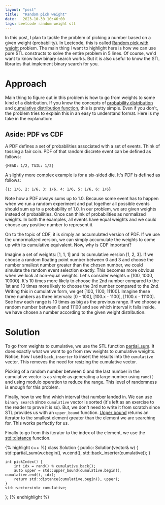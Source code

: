 ```yaml
---
layout: "post"
title:  "Random pick weight"
date:   2023-10-30 10:46:00
tags: Leetcode random weight stl
---
```


In this post, I plan to tackle the problem of picking a number based on a given weight (probability). In Leetcode, this is called [Random pick with weight](https://leetcode.com/problems/random-pick-with-weight/) problem. The main thing I want to highlight here is how we can use pure STL constructs to solve the entire problem in 5 lines. Of course, we'd want to know how binary search works. But it is also useful to know the STL libraries that implement binary search for you. 

# Approach

Main thing to figure out in this problem is how to go from weights to some kind of a distribution. If you know the concepts of [probability distribution](https://en.wikipedia.org/wiki/Probability_distribution) and [cumulative distribution function](https://en.wikipedia.org/wiki/Cumulative_distribution_function), this is pretty simple. Even if you don't, the problem tries to explain this in an easy to understand format. Here is my take in the explanation:

## Aside: PDF vs CDF
A PDF defines a set of probabilities associated with a set of events. Think of tossing a fair coin. PDF of that random discrete event can be defined as follows: 

```
{HEAD: 1/2, TAIL: 1/2}
```

A slightly more complex example is for a six-sided die. It's PDF is defined as follows:

```
{1: 1/6, 2: 1/6, 3: 1/6, 4: 1/6, 5: 1/6, 6: 1/6}
```

Note how a PDF always sums up to 1.0. Because some event has to happen when we run a random experiment and put together all possible events should sum up to a probability of 1.0. In our problem, we are given weights instead of probabilities. Once can think of probabilities as normalized weights. In both the examples, all events have equal weights and we could choose any positive number to represent it.

On to the topic of CDF, it is simply an accumulated version of PDF. If we use the unnormalized version, we can simply accumulate the weights to come up with its cumulative equivalent. Now, why is CDF important?

Imagine a set of weights: [1, 1, 1] and its cumulative version [1, 2, 3]. If we choose a random floating point number between 0 and 3 and choose the number smallest number greater than the chosen number, we could simulate the random event selection exactly. This becomes more obvious when we look at non-equal weights. Let's consider weights = [100, 1000, 10000]. It's 10 times more likely to choose the 2nd number compared to the 1st and 10 times more likely to choose the 3rd number compared to the 2nd. Writing this in cumulative form, we get [100, 1100, 11100]. Imagine these three numbers as three intervals: [0 - 100], [100.x - 1100], [1100.x - 11100]. See how each range is 10 times as big as the previous range. If we choose a random number between 0 and 11100 and see which interval it falls inside, we have chosen a number according to the given weight distribution.

# Solution

To go from weights to cumulative, we use the STL function [partial_sum](https://en.cppreference.com/w/cpp/algorithm/partial_sum). It does exactly what we want to go from raw weights to cumulative weights. Notice, how I used `back_inserter` to insert the results into the `cumulative` vector. This removes the need for resizing the cumulative vector. 

Picking of a random number between 0 and the last number in the cumulative vector is as simple as generating a large number using `rand()` and using modulo operation to reduce the range. This level of randomness is enough for this problem. 

Finally, how to we find which interval that number landed in. We can use `binary search` since `cumulative` vector is sorted (it's left as an exercise to the reader to prove it is so). But, we don't need to write it from scratch since STL provides us with an `upper_bound` function. [Upper bound](https://en.cppreference.com/w/cpp/algorithm/upper_bound) returns an iterator to the smallest element greater than the element we are searching for. This works perfectly for us. 

Finally to go from this iterator to the index of the element, we use the [std::distance](https://en.cppreference.com/w/cpp/iterator/distance) function. 

{% highlight c++ %}
class Solution {
public:
    Solution(vector<int>& w) {
        std::partial_sum(w.cbegin(), w.cend(), std::back_inserter(cumulative));
    }

    int pickIndex() {
        int idx = rand() % cumulative.back();
        auto upper = std::upper_bound(cumulative.begin(), cumulative.end(), idx);
        return std::distance(cumulative.begin(), upper);
    }
    std::vector<int> cumulative;
};
{% endhighlight %}
